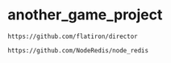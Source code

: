 # another_game_project

`https://github.com/flatiron/director`

`https://github.com/NodeRedis/node_redis`
